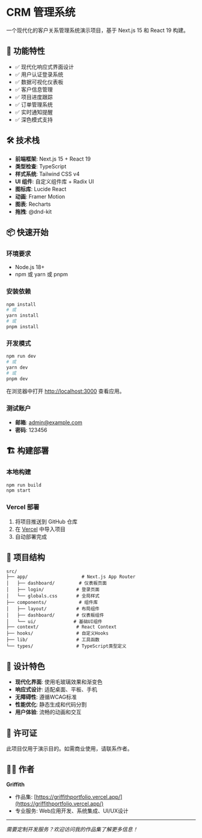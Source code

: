 # CRM 管理系统

一个现代化的客户关系管理系统演示项目，基于 Next.js 15 和 React 19 构建。

## 🚀 功能特性

- ✅ 现代化响应式界面设计
- ✅ 用户认证登录系统
- ✅ 数据可视化仪表板
- ✅ 客户信息管理
- ✅ 项目进度跟踪
- ✅ 订单管理系统
- ✅ 实时通知提醒
- ✅ 深色模式支持

## 🛠 技术栈

- **前端框架**: Next.js 15 + React 19
- **类型检查**: TypeScript
- **样式系统**: Tailwind CSS v4
- **UI 组件**: 自定义组件库 + Radix UI
- **图标库**: Lucide React
- **动画**: Framer Motion
- **图表**: Recharts
- **拖拽**: @dnd-kit

## 📦 快速开始

### 环境要求

- Node.js 18+ 
- npm 或 yarn 或 pnpm

### 安装依赖

```bash
npm install
# 或
yarn install
# 或
pnpm install
```

### 开发模式

```bash
npm run dev
# 或
yarn dev
# 或
pnpm dev
```

在浏览器中打开 [http://localhost:3000](http://localhost:3000) 查看应用。

### 测试账户

- **邮箱**: admin@example.com
- **密码**: 123456

## 🏗 构建部署

### 本地构建

```bash
npm run build
npm start
```

### Vercel 部署

1. 将项目推送到 GitHub 仓库
2. 在 [Vercel](https://vercel.com) 中导入项目
3. 自动部署完成

## 📁 项目结构

```
src/
├── app/                    # Next.js App Router
│   ├── dashboard/         # 仪表板页面
│   ├── login/            # 登录页面
│   └── globals.css       # 全局样式
├── components/            # 组件库
│   ├── layout/           # 布局组件
│   ├── dashboard/        # 仪表板组件
│   └── ui/              # 基础UI组件
├── context/              # React Context
├── hooks/                # 自定义Hooks
├── lib/                  # 工具函数
└── types/                # TypeScript类型定义
```

## 🎨 设计特色

- **现代化界面**: 使用毛玻璃效果和渐变色
- **响应式设计**: 适配桌面、平板、手机
- **无障碍性**: 遵循WCAG标准
- **性能优化**: 静态生成和代码分割
- **用户体验**: 流畅的动画和交互

## 📝 许可证

此项目仅用于演示目的。如需商业使用，请联系作者。

## 👨‍💻 作者

**Griffith**
- 作品集: [https://griffithportfolio.vercel.app/](https://griffithportfolio.vercel.app/)
- 专业服务: Web应用开发、系统集成、UI/UX设计

---

*需要定制开发服务？欢迎访问我的作品集了解更多信息！*
